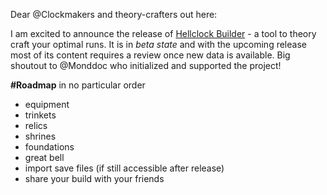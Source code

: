 Dear @Clockmakers and theory-crafters out here:

I am excited to announce the release of [Hellclock Builder](https://lolesch.github.io/HellClockBuilder/) - a tool to theory craft your optimal runs. 
It is in *beta state* and with the upcoming release most of its content requires a review once new data is available. 
Big shoutout to @Monddoc who initialized and supported the project!

**#Roadmap** in no particular order
- equipment
- trinkets
- relics
- shrines
- foundations
- great bell
- import save files (if still accessible after release)
- share your build with your friends